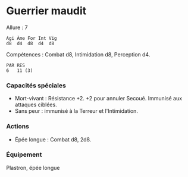 
# Guerrier maudit

Allure : 7

	Agi	Âme	For	Int	Vig
	d8	d4	d8	d4	d8

Compétences : Combat d8, Intimidation d8, Perception d4.

	PAR	RES
	6	11 (3)

### Capacités spéciales
- Mort-vivant : Résistance +2. +2 pour annuler Secoué. Immunisé aux attaques ciblées. 
- Sans peur : immunisé à la Terreur et l'Intimidation.

### Actions
- Épée longue : Combat d8, 2d8.

### Équipement
Plastron, épée longue

